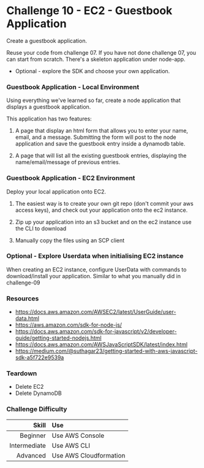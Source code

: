 Challenge 10 - EC2 - Guestbook Application
==================

Create a guestbook application.

Reuse your code from challenge 07.  If you have not done challenge 07, you can start from scratch.  There's a skeleton application under node-app.

* Optional - explore the SDK and choose your own application.


### Guestbook Application - Local Environment

Using everything we've learned so far, create a node application that displays a guestbook application.  

This application has two features:

1) A page that display an html form that allows you to enter your name, email, and a message.  Submitting the form will post to the node application and save the guestbook entry inside a dynamodb table.

2) A page that will list all the existing guestbook entries, displaying the name/email/message of previous entries.



### Guestbook Application - EC2 Environment

Deploy your local application onto EC2.  

1) The easiest way is to create your own git repo (don't commit your aws access keys), and check out your application onto the ec2 instance.

2) Zip up your application into an s3 bucket and on the ec2 instance use the CLI to download

3) Manually copy the files using an SCP client


### Optional - Explore Userdata when initialising EC2 instance

When creating an EC2 instance, configure UserData with commands to download/install your application.  Similar to what you manually did in challenge-09


### Resources
* https://docs.aws.amazon.com/AWSEC2/latest/UserGuide/user-data.html
* https://aws.amazon.com/sdk-for-node-js/
* https://docs.aws.amazon.com/sdk-for-javascript/v2/developer-guide/getting-started-nodejs.html
* https://docs.aws.amazon.com/AWSJavaScriptSDK/latest/index.html
* https://medium.com/@suthagar23/getting-started-with-aws-javascript-sdk-a5f722e9539a


### Teardown
* Delete EC2
* Delete DynamoDB


### Challenge Difficulty 
Skill | Use
---:|:---
Beginner | Use AWS Console
Intermediate | Use AWS CLI
Advanced | Use AWS Cloudformation











